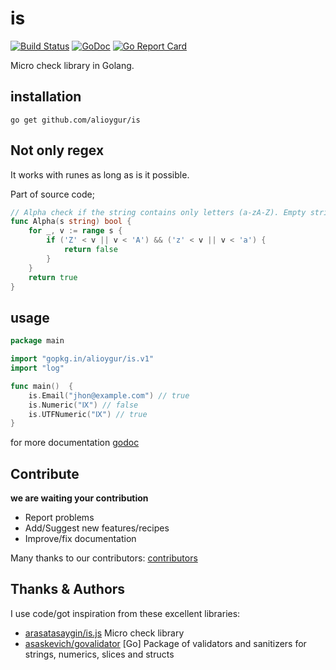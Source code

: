 # is

[![Build Status](https://travis-ci.org/alioygur/is.svg?branch=master)](https://travis-ci.org/alioygur/is)
[![GoDoc](https://godoc.org/github.com/alioygur/is?status.svg)](https://godoc.org/github.com/alioygur/is)
[![Go Report Card](https://goreportcard.com/badge/github.com/alioygur/is)](https://goreportcard.com/report/github.com/alioygur/is)

Micro check library in Golang. 

## installation

`go get github.com/alioygur/is`

## Not only regex

It works with runes as long as is it possible.

Part of source code;

```go
// Alpha check if the string contains only letters (a-zA-Z). Empty string is valid.
func Alpha(s string) bool {
	for _, v := range s {
		if ('Z' < v || v < 'A') && ('z' < v || v < 'a') {
			return false
		}
	}
	return true
}
```

## usage

```go
package main

import "gopkg.in/alioygur/is.v1"
import "log"

func main()  {
    is.Email("jhon@example.com") // true
    is.Numeric("Ⅸ") // false
    is.UTFNumeric("Ⅸ") // true
}
```


for more documentation [godoc](https://godoc.org/github.com/alioygur/is)

## Contribute

**we are waiting your contribution**

- Report problems
- Add/Suggest new features/recipes
- Improve/fix documentation

Many thanks to our contributors: [contributors](https://github.com/alioygur/is/graphs/contributors)

## Thanks & Authors

I use code/got inspiration from these excellent libraries:

- [arasatasaygin/is.js](https://github.com/arasatasaygin/is.js) Micro check library
- [asaskevich/govalidator](https://github.com/asaskevich/govalidator) [Go] Package of validators and sanitizers for strings, numerics, slices and structs
